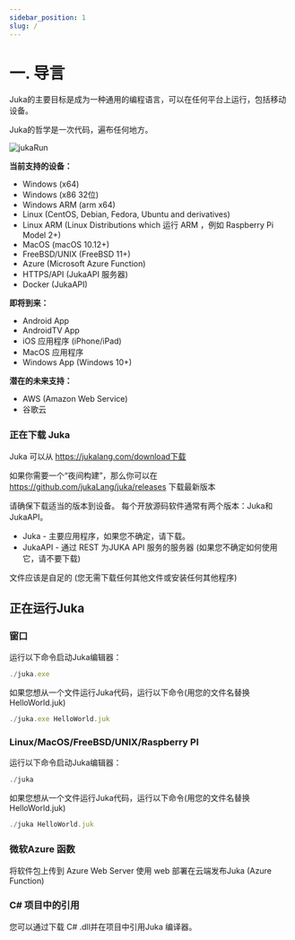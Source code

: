 ```yaml
---
sidebar_position: 1
slug: /
---
```


# 一. 导言

Juka的主要目标是成为一种通用的编程语言，可以在任何平台上运行，包括移动设备。

Juka的哲学是一次代码，遍布任何地方。

![jukaRun](https://user-images.githubusercontent.com/11934545/171545920-02493491-fa44-40d6-9a5b-46b2f90f8301.gif)

__当前支持的设备：__
- Windows (x64)
- Windows (x86 32位)
- Windows ARM (arm x64)
- Linux (CentOS, Debian, Fedora, Ubuntu and derivatives)
- Linux ARM (Linux Distributions which 运行 ARM ，例如 Raspberry Pi Model 2+)
- MacOS (macOS 10.12+)
- FreeBSD/UNIX (FreeBSD 11+)
- Azure (Microsoft Azure Function)
- HTTPS/API (JukaAPI 服务器)
- Docker (JukaAPI)

__即将到来：__
- Android App
- AndroidTV App
- iOS 应用程序 (iPhone/iPad)
- MacOS 应用程序
- Windows App (Windows 10+)

__潜在的未来支持：__
- AWS (Amazon Web Service)
- 谷歌云


### 正在下载 Juka
Juka 可以从 https://jukalang.com/download下载

如果你需要一个“夜间构建”，那么你可以在 https://github.com/jukaLang/juka/releases 下载最新版本

请确保下载适当的版本到设备。 每个开放源码软件通常有两个版本：Juka和JukaAPI。
- Juka - 主要应用程序，如果您不确定，请下载。
- JukaAPI - 通过 REST 为JUKA API 服务的服务器 (如果您不确定如何使用它，请不要下载)

文件应该是自足的 (您无需下载任何其他文件或安装任何其他程序)

## 正在运行Juka

### 窗口

运行以下命令启动Juka编辑器：

```jsx
./juka.exe
```

如果您想从一个文件运行Juka代码，运行以下命令(用您的文件名替换HelloWorld.juk)

```jsx
./juka.exe HelloWorld.juk
```

### Linux/MacOS/FreeBSD/UNIX/Raspberry PI

运行以下命令启动Juka编辑器：
```jsx
./juka
```

如果您想从一个文件运行Juka代码，运行以下命令(用您的文件名替换HelloWorld.juk)

```jsx
./juka HelloWorld.juk
```


### 微软Azure 函数

将软件包上传到 Azure Web Server 使用 web 部署在云端发布Juka (Azure Function)

### C# 项目中的引用

您可以通过下载 C# .dll并在项目中引用Juka 编译器。
